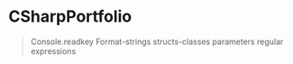 # CSharpPortfolio

> Console.readkey
> Format-strings
> structs-classes
> parameters
> regular expressions